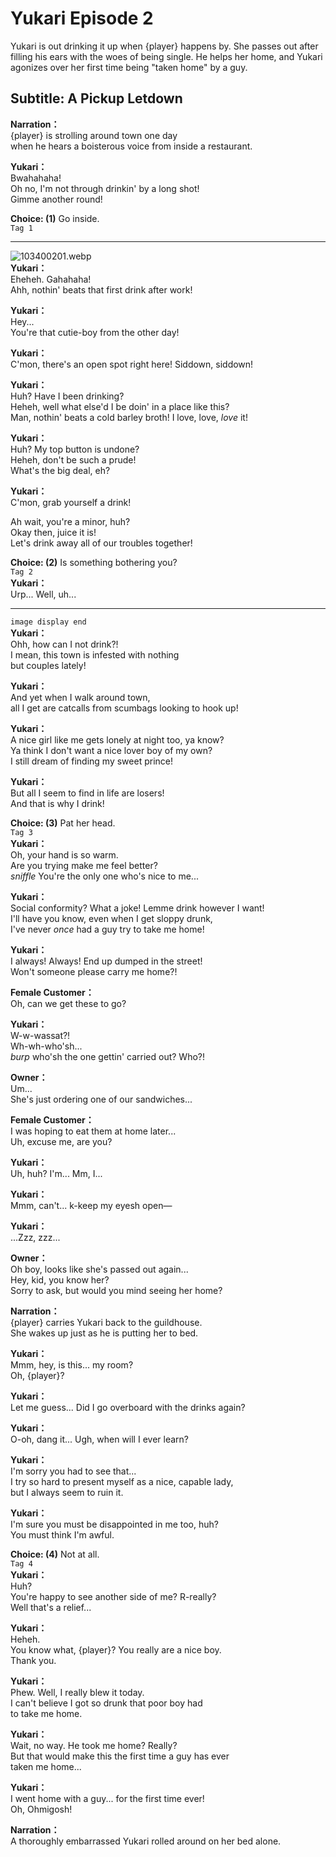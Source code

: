 # Yukari Episode 2
Yukari is out drinking it up when {player} happens by. She passes out after filling his ears with the woes of being single. He helps her home, and Yukari agonizes over her first time being \"taken home\" by a guy.
  
## Subtitle: A Pickup Letdown
  
**Narration：**  
{player} is strolling around town one day  
when he hears a boisterous voice from inside a restaurant.  
  
**Yukari：**  
Bwahahaha!  
Oh no, I'm not through drinkin' by a long shot!  
Gimme another round!  
  
**Choice: (1)**  Go inside.  
`Tag 1`  

---  
  
![103400201.webp](https://redive.estertion.win/card/story/103400201.webp)  
**Yukari：**  
Eheheh. Gahahaha!  
Ahh, nothin' beats that first drink after work!  
  
**Yukari：**  
Hey...  
You're that cutie-boy from the other day!  
  
**Yukari：**  
C'mon, there's an open spot right here! Siddown, siddown!  
  
**Yukari：**  
Huh? Have I been drinking?  
Heheh, well what else'd I be doin' in a place like this?  
Man, nothin' beats a cold barley broth! I love, love, *love* it!  
  
**Yukari：**  
Huh? My top button is undone?  
Heheh, don't be such a prude!  
What's the big deal, eh?  
  
**Yukari：**  
C'mon, grab yourself a drink!  
  
Ah wait, you're a minor, huh?  
Okay then, juice it is!  
Let's drink away all of our troubles together!  
  
**Choice: (2)**  Is something bothering you?  
`Tag 2`  
**Yukari：**  
Urp... Well, uh...  
  

---  
  
`image display end`  
**Yukari：**  
Ohh, how can I not drink?!  
I mean, this town is infested with nothing  
but couples lately!  
  
**Yukari：**  
And yet when I walk around town,  
all I get are catcalls from scumbags looking to hook up!  
  
**Yukari：**  
A nice girl like me gets lonely at night too, ya know?  
Ya think I don't want a nice lover boy of my own?  
I still dream of finding my sweet prince!  
  
**Yukari：**  
But all I seem to find in life are losers!  
And that is why I drink!  
  
**Choice: (3)**  Pat her head.  
`Tag 3`  
**Yukari：**  
Oh, your hand is so warm.  
Are you trying make me feel better?  
*sniffle* You're the only one who's nice to me...  
  
**Yukari：**  
Social conformity? What a joke! Lemme drink however I want!  
I'll have you know, even when I get sloppy drunk,  
I've never *once* had a guy try to take me home!  
  
**Yukari：**  
I always! Always! End up dumped in the street!  
Won't someone please carry me home?!  
  
**Female Customer：**  
Oh, can we get these to go?  
  
**Yukari：**  
W-w-wassat?!  
Wh-wh-who'sh...  
*burp* who'sh the one gettin' carried out? Who?!  
  
**Owner：**  
Um...  
She's just ordering one of our sandwiches...  
  
**Female Customer：**  
I was hoping to eat them at home later...  
Uh, excuse me, are you?  
  
**Yukari：**  
Uh, huh? I'm... Mm, I...  
  
**Yukari：**  
Mmm, can't... k-keep my eyesh open—  
  
**Yukari：**  
...Zzz, zzz...  
  
**Owner：**  
Oh boy, looks like she's passed out again...  
Hey, kid, you know her?  
Sorry to ask, but would you mind seeing her home?  
  
**Narration：**  
{player} carries Yukari back to the guildhouse.  
She wakes up just as he is putting her to bed.  
  
**Yukari：**  
Mmm, hey, is this... my room?  
Oh, {player}?  
  
**Yukari：**  
Let me guess... Did I go overboard with the drinks again?  
  
**Yukari：**  
O-oh, dang it... Ugh, when will I ever learn?  
  
**Yukari：**  
I'm sorry you had to see that...  
I try so hard to present myself as a nice, capable lady,  
but I always seem to ruin it.  
  
**Yukari：**  
I'm sure you must be disappointed in me too, huh?  
You must think I'm awful.  
  
**Choice: (4)**  Not at all.  
`Tag 4`  
**Yukari：**  
Huh?  
You're happy to see another side of me? R-really?  
Well that's a relief...  
  
**Yukari：**  
Heheh.  
You know what, {player}? You really are a nice boy.  
Thank you.  
  
**Yukari：**  
Phew. Well, I really blew it today.  
I can't believe I got so drunk that poor boy had  
to take me home.  
  
**Yukari：**  
Wait, no way. He took me home? Really?  
But that would make this the first time a guy has ever  
taken me home...  
  
**Yukari：**  
I went home with a guy... for the first time ever!  
Oh, Ohmigosh!  
  
**Narration：**  
A thoroughly embarrassed Yukari rolled around on her bed alone.  
